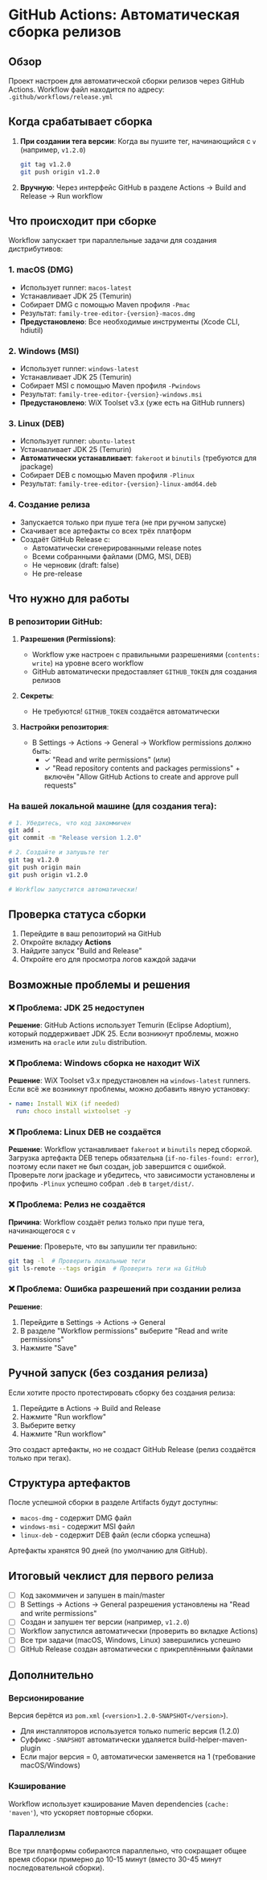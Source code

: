 # GitHub Actions: Автоматическая сборка релизов

## Обзор

Проект настроен для автоматической сборки релизов через GitHub Actions. Workflow файл находится по адресу: `.github/workflows/release.yml`

## Когда срабатывает сборка

1. **При создании тега версии**: Когда вы пушите тег, начинающийся с `v` (например, `v1.2.0`)
   ```bash
   git tag v1.2.0
   git push origin v1.2.0
   ```

2. **Вручную**: Через интерфейс GitHub в разделе Actions → Build and Release → Run workflow

## Что происходит при сборке

Workflow запускает три параллельные задачи для создания дистрибутивов:

### 1. macOS (DMG)
- Использует runner: `macos-latest`
- Устанавливает JDK 25 (Temurin)
- Собирает DMG с помощью Maven профиля `-Pmac`
- Результат: `family-tree-editor-{version}-macos.dmg`
- **Предустановлено**: Все необходимые инструменты (Xcode CLI, hdiutil)

### 2. Windows (MSI)
- Использует runner: `windows-latest`
- Устанавливает JDK 25 (Temurin)
- Собирает MSI с помощью Maven профиля `-Pwindows`
- Результат: `family-tree-editor-{version}-windows.msi`
- **Предустановлено**: WiX Toolset v3.x (уже есть на GitHub runners)

### 3. Linux (DEB)
- Использует runner: `ubuntu-latest`
- Устанавливает JDK 25 (Temurin)
- **Автоматически устанавливает**: `fakeroot` и `binutils` (требуются для jpackage)
- Собирает DEB с помощью Maven профиля `-Plinux`
- Результат: `family-tree-editor-{version}-linux-amd64.deb`

### 4. Создание релиза
- Запускается только при пуше тега (не при ручном запуске)
- Скачивает все артефакты со всех трёх платформ
- Создаёт GitHub Release с:
  - Автоматически сгенерированными release notes
  - Всеми собранными файлами (DMG, MSI, DEB)
  - Не черновик (draft: false)
  - Не pre-release

## Что нужно для работы

### В репозитории GitHub:

1. **Разрешения (Permissions)**: 
   - Workflow уже настроен с правильными разрешениями (`contents: write`) на уровне всего workflow
   - GitHub автоматически предоставляет `GITHUB_TOKEN` для создания релизов

2. **Секреты**: 
   - Не требуются! `GITHUB_TOKEN` создаётся автоматически

3. **Настройки репозитория**:
   - В Settings → Actions → General → Workflow permissions должно быть:
     - ✓ "Read and write permissions" (или)
     - ✓ "Read repository contents and packages permissions" + включён "Allow GitHub Actions to create and approve pull requests"

### На вашей локальной машине (для создания тега):

```bash
# 1. Убедитесь, что код закоммичен
git add .
git commit -m "Release version 1.2.0"

# 2. Создайте и запушьте тег
git tag v1.2.0
git push origin main
git push origin v1.2.0

# Workflow запустится автоматически!
```

## Проверка статуса сборки

1. Перейдите в ваш репозиторий на GitHub
2. Откройте вкладку **Actions**
3. Найдите запуск "Build and Release"
4. Откройте его для просмотра логов каждой задачи

## Возможные проблемы и решения

### ❌ Проблема: JDK 25 недоступен
**Решение**: GitHub Actions использует Temurin (Eclipse Adoptium), который поддерживает JDK 25. Если возникнут проблемы, можно изменить на `oracle` или `zulu` distribution.

### ❌ Проблема: Windows сборка не находит WiX
**Решение**: WiX Toolset v3.x предустановлен на `windows-latest` runners. Если всё же возникнут проблемы, можно добавить явную установку:
```yaml
- name: Install WiX (if needed)
  run: choco install wixtoolset -y
```

### ❌ Проблема: Linux DEB не создаётся
**Решение**: Workflow устанавливает `fakeroot` и `binutils` перед сборкой. Загрузка артефакта DEB теперь обязательна (`if-no-files-found: error`), поэтому если пакет не был создан, job завершится с ошибкой. Проверьте логи jpackage и убедитесь, что зависимости установлены и профиль `-Plinux` успешно собрал `.deb` в `target/dist/`.

### ❌ Проблема: Релиз не создаётся
**Причина**: Workflow создаёт релиз только при пуше тега, начинающегося с `v`

**Решение**: Проверьте, что вы запушили тег правильно:
```bash
git tag -l  # Проверить локальные теги
git ls-remote --tags origin  # Проверить теги на GitHub
```

### ❌ Проблема: Ошибка разрешений при создании релиза
**Решение**: 
1. Перейдите в Settings → Actions → General
2. В разделе "Workflow permissions" выберите "Read and write permissions"
3. Нажмите "Save"

## Ручной запуск (без создания релиза)

Если хотите просто протестировать сборку без создания релиза:

1. Перейдите в Actions → Build and Release
2. Нажмите "Run workflow"
3. Выберите ветку
4. Нажмите "Run workflow"

Это создаст артефакты, но не создаст GitHub Release (релиз создаётся только при тегах).

## Структура артефактов

После успешной сборки в разделе Artifacts будут доступны:
- `macos-dmg` - содержит DMG файл
- `windows-msi` - содержит MSI файл
- `linux-deb` - содержит DEB файл (если сборка успешна)

Артефакты хранятся 90 дней (по умолчанию для GitHub).

## Итоговый чеклист для первого релиза

- [ ] Код закоммичен и запушен в main/master
- [ ] В Settings → Actions → General разрешения установлены на "Read and write permissions"
- [ ] Создан и запушен тег версии (например, `v1.2.0`)
- [ ] Workflow запустился автоматически (проверить во вкладке Actions)
- [ ] Все три задачи (macOS, Windows, Linux) завершились успешно
- [ ] GitHub Release создан автоматически с прикреплёнными файлами

## Дополнительно

### Версионирование
Версия берётся из `pom.xml` (`<version>1.2.0-SNAPSHOT</version>`). 
- Для инсталляторов используется только numeric версия (1.2.0)
- Суффикс `-SNAPSHOT` автоматически удаляется build-helper-maven-plugin
- Если major версия = 0, автоматически заменяется на 1 (требование macOS/Windows)

### Кэширование
Workflow использует кэширование Maven dependencies (`cache: 'maven'`), что ускоряет повторные сборки.

### Параллелизм
Все три платформы собираются параллельно, что сокращает общее время сборки примерно до 10-15 минут (вместо 30-45 минут последовательной сборки).
